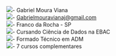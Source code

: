 <img src="https://icongr.am/entypo/user.svg?size=20&color=ffffff" >-  Gabriel Moura Viana <br/>
<img src="https://icongr.am/fontawesome/envelope-o.svg?size=20&color=ffffff" >-  Gabrielmouravianaj@gmail.com <br/>
<img src="https://icongr.am/entypo/location.svg?size=20&color=ffffff" >- Franco da Rocha - SP <br/>
<img src="https://icongr.am/material/book-open-page-variant.svg?size=20&color=ffffff" >- Cursando Ciência de Dados na EBAC <br/>
<img src="https://icongr.am/fontawesome/mortar-board.svg?size=20&color=ffffff" >- Formado Técnico em ADM <br/>
<img src="https://icongr.am/clarity/license.svg?size=20&color=ffffff" >- 7 cursos complementares <br/>
